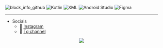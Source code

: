 ![block_info_github](https://github.com/user-attachments/assets/cca17716-1ae2-4953-84ad-3de69b4657e0)
![Kotlin](https://img.shields.io/badge/-Kotlin-ffffff?style=flat&logo=kotlin)
![XML](https://img.shields.io/badge/-XML-ffffff?style=flat)
![Android Studio](https://img.shields.io/badge/-Android%20Studio-ffffff?style=flat&logo=android)
![Figma](https://img.shields.io/badge/-Figma-ffffff?style=flat&logo=figma)

___
+ Socials
   + :ferris_wheel: [Instagram](https://www.instagram.com/track_.of?igsh=cGFjNTF6bDcwMjkx)
   + :stars: [Tg channel](https://t.me/nodevop)
     
<p align="center">
  <img src="![block_info_github](https://github.com/user-attachments/assets/cca17716-1ae2-4953-84ad-3de69b4657e0)"></p>
